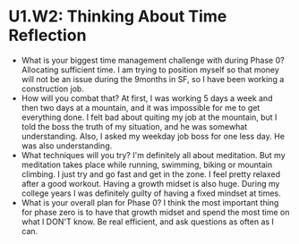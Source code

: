 # U1.W2: Thinking About Time Reflection

* What is your biggest time management challenge with during Phase 0? 
Allocating sufficient time.  I am trying to position myself so that money will not be an issue during the 9months in SF, so I have been working a construction job.  
* How will you combat that?
At first, I was working 5 days a week and then two days at a mountain, and it was impossible for me to get everything done.  I felt bad about quiting my job at the mountain, but I told the boss the truth of my situation, and he was somewhat understanding.  Also, I asked my weekday job boss for one less day.  He was also understanding.  
* What techniques will you try?
I'm definitely all about meditation.  But my meditation takes place while running, swimming, biking or mountain climbing.  I just try and go fast and get in the zone.  I feel pretty relaxed after a good workout.  Having a growth midset is also huge.  During my college years I was definitely guilty of having a fixed mindset at times.  
* What is your overall plan for Phase 0?
I think the most important thing for phase zero is to have that growth midset and spend the most time on what I DON'T know.  Be real efficient, and ask questions as often as I can.  
